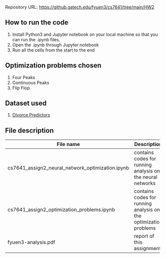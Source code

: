 Repository URL: https://github.gatech.edu/fyuen3/cs7641/tree/main/HW2

## How to run the code
1. Install Python3 and Jupyter notebook on your local machine so that you can run the .ipynb files.
2. Open the .ipynb through Jupyter notebook
3. Run all the cells from the start to the end

## Optimization problems chosen
1. Four Peaks
2. Continuous Peaks
3. Flip Flop

## Dataset used
1. [Divorce Predictors](https://archive.ics.uci.edu/ml/datasets/Divorce+Predictors+data+set)

## File description
| File name                                        | Description                                                      |
|--------------------------------------------------|------------------------------------------------------------------|
| cs7641_assign2_neural_network_optimization.ipynb | contains codes for running analysis on the neural networks       |
| cs7641_assign2_optimization_problems.ipynb       | contains codes for running analysis on the optimization problems |
| fyuen3-analysis.pdf                              | report of this assignment                                        |
